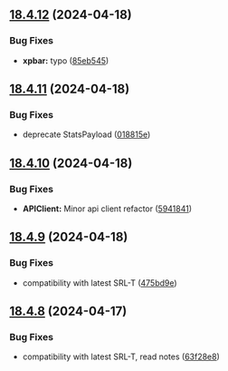 ## [18.4.12](https://github.com/Torwent/WaspLib/compare/v18.4.11...v18.4.12) (2024-04-18)


### Bug Fixes

* **xpbar:** typo ([85eb545](https://github.com/Torwent/WaspLib/commit/85eb545f6a515b1ca79645d4bd9180f5734a77a1))



## [18.4.11](https://github.com/Torwent/WaspLib/compare/v18.4.10...v18.4.11) (2024-04-18)


### Bug Fixes

* deprecate StatsPayload ([018815e](https://github.com/Torwent/WaspLib/commit/018815e8f0e0579d67c0551e152c6f4c5dfe2782))



## [18.4.10](https://github.com/Torwent/WaspLib/compare/v18.4.9...v18.4.10) (2024-04-18)


### Bug Fixes

* **APIClient:** Minor api client refactor ([5941841](https://github.com/Torwent/WaspLib/commit/594184167fdfdbd3cca47387acb0a861baab4a74))



## [18.4.9](https://github.com/Torwent/WaspLib/compare/v18.4.8...v18.4.9) (2024-04-18)


### Bug Fixes

* compatibility with latest SRL-T ([475bd9e](https://github.com/Torwent/WaspLib/commit/475bd9ebfa935d536fac0e9b1e4e9266d8deb2b6))



## [18.4.8](https://github.com/Torwent/WaspLib/compare/v18.4.7...v18.4.8) (2024-04-17)


### Bug Fixes

* compatibility with latest SRL-T, read notes ([63f28e8](https://github.com/Torwent/WaspLib/commit/63f28e8acbef3697a128625863c6c99932622a90))



